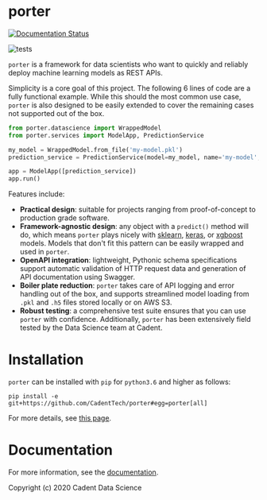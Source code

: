 # porter

[![Documentation Status](https://readthedocs.org/projects/porter/badge/?version=latest)](https://porter.readthedocs.io/en/latest/?badge=latest)

![tests](https://github.com/github/docs/actions/workflows/tests.yml/badge.svg)

`porter` is a framework for data scientists who want to quickly and reliably deploy machine learning models as REST APIs. 

Simplicity is a core goal of this project. The following 6 lines of code are a fully functional example. While this should the most common use case, `porter` is also designed to be easily extended to cover the remaining cases not supported out of the box.

```python
from porter.datascience import WrappedModel
from porter.services import ModelApp, PredictionService

my_model = WrappedModel.from_file('my-model.pkl')
prediction_service = PredictionService(model=my_model, name='my-model', api_version='v1')

app = ModelApp([prediction_service])
app.run()
```

Features include:

* **Practical design**: suitable for projects ranging from proof-of-concept to production grade software.
* **Framework-agnostic design**: any object with a `predict()` method will do, which means `porter` plays nicely with [sklearn](https://scikit-learn.org/stable/), [keras](https://keras.io/backend/), or [xgboost](https://xgboost.readthedocs.io/en/latest/) models. Models that don't fit this pattern can be easily wrapped and used in ``porter``.
* **OpenAPI integration**: lightweight, Pythonic schema specifications support automatic validation of HTTP request data and generation of API documentation using Swagger.
* **Boiler plate reduction**: `porter` takes care of API logging and error handling out of the box, and supports streamlined model loading from `.pkl` and `.h5` files stored locally or on AWS S3.
* **Robust testing**: a comprehensive test suite ensures that you can use `porter` with confidence. Additionally, `porter` has been extensively field tested by the Data Science team at Cadent.

# Installation

`porter` can be installed with `pip` for `python3.6` and higher as follows:

```
pip install -e git+https://github.com/CadentTech/porter#egg=porter[all]
```

For more details, see [this page](https://porter.readthedocs.io/en/latest/installation.html).

# Documentation
For more information, see the [documentation](https://porter.readthedocs.org).

Copyright (c) 2020 Cadent Data Science
